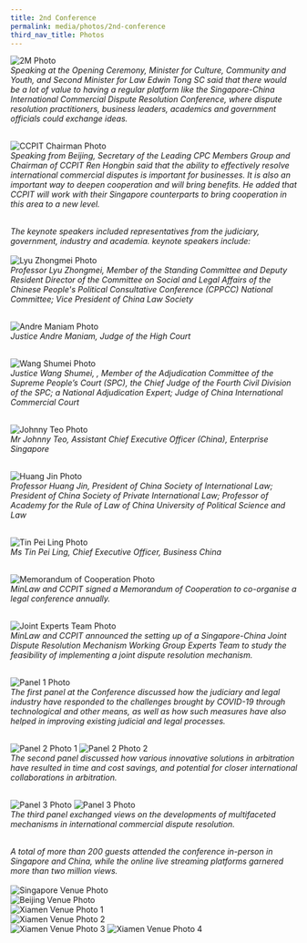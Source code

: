 ```yaml
---
title: 2nd Conference
permalink: media/photos/2nd-conference
third_nav_title: Photos
---
```


![2M Photo](/images/Conferencephotos-1.jpg)   
*Speaking at the Opening Ceremony, Minister for Culture, Community and Youth, and Second Minister for Law Edwin Tong SC said that there would be a lot of value to having a regular platform like the Singapore-China International Commercial Dispute Resolution Conference, where dispute resolution practitioners, business leaders, academics and government officials could exchange ideas.*
<br>
<br>

![CCPIT Chairman Photo](/images/Conferencephotos-2.jpg)   
*Speaking from Beijing, Secretary of the Leading CPC Members Group and Chairman of CCPIT Ren Hongbin said that the ability to effectively resolve international commercial disputes is important for businesses. It is also an important way to deepen cooperation and will bring benefits. He added that CCPIT will work with their Singapore counterparts to bring cooperation in this area to a new level.*
<br>
<br>

*The keynote speakers included representatives from the judiciary, government, industry and academia. keynote speakers include:*
<br>
<br>
![Lyu Zhongmei Photo](/images/Conferencephotos-3.jpg)   
*Professor Lyu Zhongmei, Member of the Standing Committee and Deputy Resident Director of the Committee on Social and Legal Affairs of the Chinese People's Political Consultative Conference (CPPCC) National Committee; Vice President of China Law Society*
<br>
<br>

![Andre Maniam Photo](/images/Conferencephotos-4.jpg)   
*Justice Andre Maniam, Judge of the High Court*
<br>
<br>

![Wang Shumei Photo](/images/Conferencephotos-5.jpg)     
*Justice Wang Shumei, , Member of the Adjudication Committee of the Supreme People’s Court (SPC), the Chief Judge of the Fourth Civil Division of the SPC; a National Adjudication Expert; Judge of China International Commercial Court*
<br>
<br>

![Johnny Teo Photo](/images/Conferencephotos-6.jpg)  
*Mr Johnny Teo, Assistant Chief Executive Officer (China), Enterprise Singapore*
<br>
<br>

![Huang Jin Photo](/images/Conferencephotos-7.jpg)    
*Professor Huang Jin, President of China Society of International Law; President of China Society of Private International Law; Professor of Academy for the Rule of Law of China University of Political Science and Law*
<br>
<br>

![Tin Pei Ling Photo](/images/Conferencephotos-8.jpg)  
*Ms Tin Pei Ling, Chief Executive Officer, Business China*
<br>
<br>

![Memorandum of Cooperation Photo](/images/Conferencephotos-9.jpg)  
*MinLaw and CCPIT signed a Memorandum of Cooperation to co-organise a legal conference annually.*
<br>
<br>

![Joint Experts Team Photo](/images/Conferencephotos-10.jpg)  
*MinLaw and CCPIT announced the setting up of a Singapore-China Joint Dispute Resolution Mechanism Working Group Experts Team to study the feasibility of implementing a joint dispute resolution mechanism.*
<br>
<br>

![Panel 1 Photo](/images/Conferencephotos-11.jpg)  
*The first panel at the Conference discussed how the judiciary and legal industry have responded to the challenges brought by COVID-19 through technological and other means, as well as how such measures have also helped in improving existing judicial and legal processes.*
<br>
<br>

![Panel 2 Photo 1](/images/Conferencephotos-12.jpg) 
![Panel 2 Photo 2](/images/Conferencephotos-13.jpg)  
*The second panel discussed how various innovative solutions in arbitration have resulted in time and cost savings, and potential for closer international collaborations in arbitration.*
<br>
<br>

![Panel 3 Photo](/images/Conferencephotos-14.jpg) 
![Panel 3 Photo](/images/Conferencephotos-15.jpg)  
*The third panel exchanged views on the developments of multifaceted mechanisms in international commercial dispute resolution.*
<br>
<br>

*A total of more than 200 guests attended the conference in-person in Singapore and China, while the online live streaming platforms garnered more than two million views.* 
<br>
<br>
![Singapore Venue Photo](/images/Conferencephotos-16.jpg)  
![Beijing Venue Photo](/images/Conferencephotos-17.jpg)  
![Xiamen Venue Photo 1](/images/Conferencephotos-18.jpg)  
![Xiamen Venue Photo 2](/images/Conferencephotos-19.jpg)  
![Xiamen Venue Photo 3](/images/Conferencephotos-20.jpg) 
![Xiamen Venue Photo 4](/images/Conferencephotos-21.jpg)  

<br>
<br>
